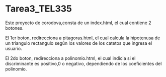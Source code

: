 # Tarea3_TEL335

Este proyecto de corodova,consta de un index.html, el cual contiene 2 botones.

El 1er boton, redirecciona a pitagoras.html, el cual calcula la hipotenusa de un triangulo rectangulo
según los valores de los catetos que ingresa el usuario.

El 2do boton, redirecciona a polinomio.html, el cual indicia si el discriminante es positivo,0 o negativo, dependiendo de los coeficientes del polinomio.
